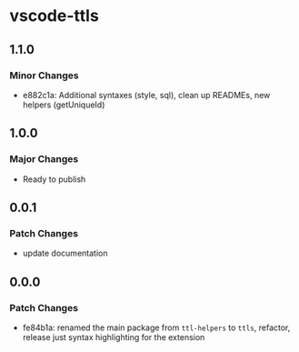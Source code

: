 # vscode-ttls

## 1.1.0

### Minor Changes

- e882c1a: Additional syntaxes (style, sql), clean up READMEs, new helpers (getUniqueId)

## 1.0.0

### Major Changes

- Ready to publish

## 0.0.1

### Patch Changes

- update documentation

## 0.0.0

### Patch Changes

- fe84b1a: renamed the main package from `ttl-helpers` to `ttls`, refactor, release just syntax highlighting for the extension
